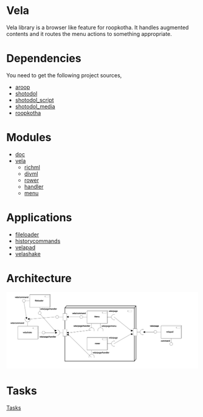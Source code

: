 Vela
======

Vela library is a browser like feature for roopkotha. It handles augmented contents and it routes the menu actions to something appropriate.

Dependencies
============

You need to get the following project sources,

- [aroop](https://github.com/kamanashisroy/aroop)
- [shotodol](https://github.com/kamanashisroy/shotodol)
- [shotodol\_script](https://github.com/kamanashisroy/shotodol_script)
- [shotodol\_media](https://github.com/kamanashisroy/shotodol_media)
- [roopkotha](https://github.com/kamanashisroy/roopkotha)


Modules
========

- [doc](libs/doc)
- [vela](libs/vela)
	- [richml](libs/vela/richml)
	- [divml](libs/vela/divml)
	- [rower](libs/vela/rower)
	- [handler](libs/vela/handler)
	- [menu](libs/vela/menu)

Applications
============
- [fileloader](guiapps/fileloader)
- [historycommands](guiapps/historycommands)
- [velapad](guiapps/velapad)
- [velashake](guiapps/velashake)

Architecture
============

![velapad](docs/diagrams/vela_component.svg)

Tasks
======

[Tasks](TASKS.md)


